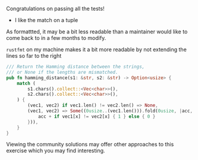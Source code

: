 Congratulations on passing all the tests!

- I like the match on a tuple

As formattted, it may be a bit less readable than a maintainer would like to
come back to in a few months to modify.

`rustfmt` on my machine makes it a bit more readable by not extending the lines
so far to the right

```rust
/// Return the Hamming distance between the strings,
/// or None if the lengths are mismatched.
pub fn hamming_distance(s1: &str, s2: &str) -> Option<usize> {
    match (
        s1.chars().collect::<Vec<char>>(),
        s2.chars().collect::<Vec<char>>(),
    ) {
        (vec1, vec2) if vec1.len() != vec2.len() => None,
        (vec1, vec2) => Some((0usize..(vec1.len())).fold(0usize, |acc, x| {
            acc + if vec1[x] != vec2[x] { 1 } else { 0 }
        })),
    }
}
```

Viewing the community solutions may offer other approaches to this exercise
which you may find interesting.
